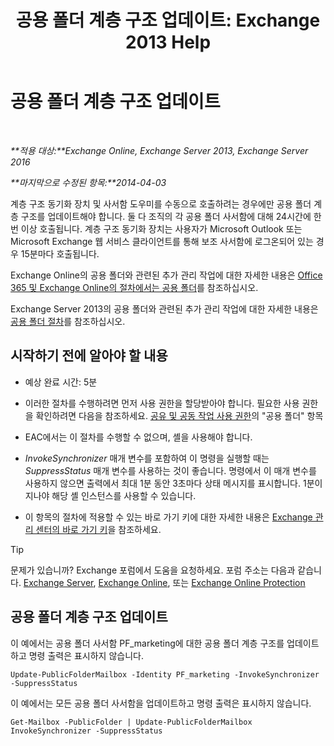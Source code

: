 ﻿---
title: '공용 폴더 계층 구조 업데이트: Exchange 2013 Help'
TOCTitle: 공용 폴더 계층 구조 업데이트
ms:assetid: a7b2fb51-0207-4d7d-938d-466ae110bb90
ms:mtpsurl: https://technet.microsoft.com/ko-kr/library/JJ945055(v=EXCHG.150)
ms:contentKeyID: 52058020
ms.date: 05/22/2018
mtps_version: v=EXCHG.150
ms.translationtype: MT
---

# 공용 폴더 계층 구조 업데이트

 

_**적용 대상:**Exchange Online, Exchange Server 2013, Exchange Server 2016_

_**마지막으로 수정된 항목:**2014-04-03_

계층 구조 동기화 장치 및 사서함 도우미를 수동으로 호출하려는 경우에만 공용 폴더 계층 구조를 업데이트해야 합니다. 둘 다 조직의 각 공용 폴더 사서함에 대해 24시간에 한 번 이상 호출됩니다. 계층 구조 동기화 장치는 사용자가 Microsoft Outlook 또는 Microsoft Exchange 웹 서비스 클라이언트를 통해 보조 사서함에 로그온되어 있는 경우 15분마다 호출됩니다.

Exchange Online의 공용 폴더와 관련된 추가 관리 작업에 대한 자세한 내용은 [Office 365 및 Exchange Online의 절차에서는 공용 폴더](https://technet.microsoft.com/ko-kr/library/jj966272\(v=exchg.150\))를 참조하십시오.

Exchange Server 2013의 공용 폴더와 관련된 추가 관리 작업에 대한 자세한 내용은 [공용 폴더 절차](public-folder-procedures-exchange-2013-help.md)를 참조하십시오.

## 시작하기 전에 알아야 할 내용

  - 예상 완료 시간: 5분

  - 이러한 절차를 수행하려면 먼저 사용 권한을 할당받아야 합니다. 필요한 사용 권한을 확인하려면 다음을 참조하세요. [공유 및 공동 작업 사용 권한](sharing-and-collaboration-permissions-exchange-2013-help.md)의 "공용 폴더" 항목

  - EAC에서는 이 절차를 수행할 수 없으며, 셸을 사용해야 합니다.

  - *InvokeSynchronizer* 매개 변수를 포함하여 이 명령을 실행할 때는 *SuppressStatus* 매개 변수를 사용하는 것이 좋습니다. 명령에서 이 매개 변수를 사용하지 않으면 출력에서 최대 1분 동안 3초마다 상태 메시지를 표시합니다. 1분이 지나야 해당 셸 인스턴스를 사용할 수 있습니다.

  - 이 항목의 절차에 적용할 수 있는 바로 가기 키에 대한 자세한 내용은 [Exchange 관리 센터의 바로 가기 키](keyboard-shortcuts-in-the-exchange-admin-center-exchange-online-protection-help.md)을 참조하세요.


> [!TIP]
> 문제가 있습니까? Exchange 포럼에서 도움을 요청하세요. 포럼 주소는 다음과 같습니다. <A href="https://go.microsoft.com/fwlink/p/?linkid=60612">Exchange Server</A>, <A href="https://go.microsoft.com/fwlink/p/?linkid=267542">Exchange Online</A>, 또는 <A href="https://go.microsoft.com/fwlink/p/?linkid=285351">Exchange Online Protection</A>



## 공용 폴더 계층 구조 업데이트

이 예에서는 공용 폴더 사서함 PF\_marketing에 대한 공용 폴더 계층 구조를 업데이트하고 명령 출력은 표시하지 않습니다.

    Update-PublicFolderMailbox -Identity PF_marketing -InvokeSynchronizer -SuppressStatus

이 예에서는 모든 공용 폴더 사서함을 업데이트하고 명령 출력은 표시하지 않습니다.

    Get-Mailbox -PublicFolder | Update-PublicFolderMailbox InvokeSynchronizer -SuppressStatus

